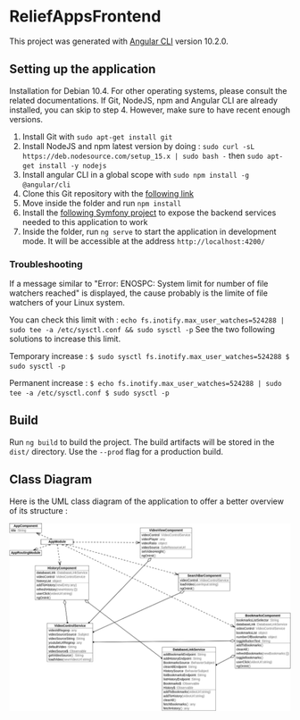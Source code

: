 # ReliefAppsFrontend

This project was generated with [Angular CLI](https://github.com/angular/angular-cli) version 10.2.0.


## Setting up the application

Installation for Debian 10.4. For other operating systems, please consult the related documentations.
If Git, NodeJS, npm and Angular CLI are already installed, you can skip to step 4. However, make sure to have recent enough versions.

1. Install Git with ```sudo apt-get install git```
2. Install NodeJS and npm latest version by doing : ```sudo curl -sL https://deb.nodesource.com/setup_15.x | sudo bash -``` then ```sudo apt-get install -y nodejs```
3. Install angular CLI in a global scope with ```sudo npm install -g @angular/cli```
4. Clone this Git repository with the [following link](https://github.com/Matthis-M/ReliefAppsFrontend.git)
5. Move inside the folder and run ```npm install```
6. Install the [following Symfony project](https://github.com/Matthis-M/ReliefAppsBackend) to expose the backend services needed to this application to work
7. Inside the folder, run ```ng serve``` to start the application in development mode. It will be accessible at the address ```http://localhost:4200/```

### Troubleshooting

If a message similar to "Error: ENOSPC: System limit for number of file watchers reached" is displayed, the cause probably is the limite of file watchers of your Linux system.

You can check this limit with : `echo fs.inotify.max_user_watches=524288 | sudo tee -a /etc/sysctl.conf && sudo sysctl -p`
See the two following solutions to increase this limit.

Temporary increase :
`
$ sudo sysctl fs.inotify.max_user_watches=524288
$ sudo sysctl -p
`

Permanent increase :
`
$ echo fs.inotify.max_user_watches=524288 | sudo tee -a /etc/sysctl.conf
$ sudo sysctl -p
`

## Build

Run `ng build` to build the project. The build artifacts will be stored in the `dist/` directory. Use the `--prod` flag for a production build.


## Class Diagram

Here is the UML class diagram of the application to offer a better overview of its structure :

![Application UML Class Diagram](https://github.com/Matthis-M/ReliefAppsFrontend/blob/main/Angular_ReliefApps_Frontend_Class_Diagram.png)
